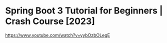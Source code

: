 
# Spring Boot 3 Tutorial for Beginners | Crash Course [2023]
https://www.youtube.com/watch?v=yybOzbOLegE